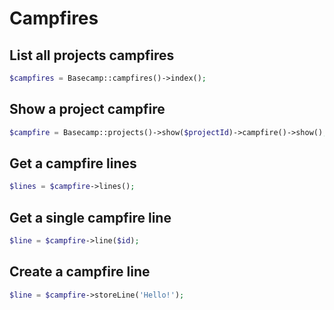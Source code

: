 # Campfires

## List all projects campfires

```php
$campfires = Basecamp::campfires()->index();
```

## Show a project campfire

```php
$campfire = Basecamp::projects()->show($projectId)->campfire()->show();
```

## Get a campfire lines

```php
$lines = $campfire->lines();
```

## Get a single campfire line

```php
$line = $campfire->line($id);
```

## Create a campfire line

```php
$line = $campfire->storeLine('Hello!');
```
